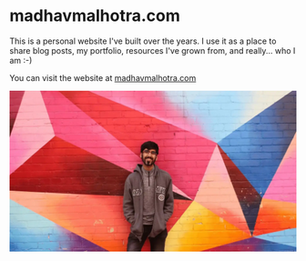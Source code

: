 # madhavmalhotra.com
This is a personal website I've built over the years. I use it as a place to share blog posts, my portfolio, resources I've grown from, and really... who I am :-)

You can visit the website at [madhavmalhotra.com](madhavmalhotra.com)

![Image of me](/assets/img/parallax-bg.webp)
